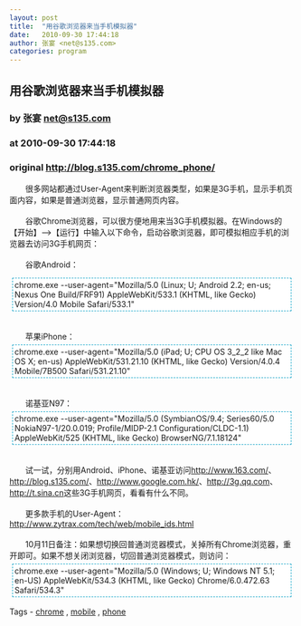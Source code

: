 ```yaml
---
layout: post
title:  "用谷歌浏览器来当手机模拟器"
date:   2010-09-30 17:44:18
author: 张宴 <net@s135.com>
categories: program
---
```


## 用谷歌浏览器来当手机模拟器
### by 张宴 <net@s135.com>
### at 2010-09-30 17:44:18
### original <http://blog.s135.com/chrome_phone/>

　　很多网站都通过User-Agent来判断浏览器类型，如果是3G手机，显示手机页面内容，如果是普通浏览器，显示普通网页内容。<br><br>　　谷歌Chrome浏览器，可以很方便地用来当3G手机模拟器。在Windows的【开始】--&gt;【运行】中输入以下命令，启动谷歌浏览器，即可模拟相应手机的浏览器去访问3G手机网页：<br><br>　　谷歌Android：<br><div style="border-left:0px dashed #d6c094;margin:5px;padding:3px;margin-bottom:0px;border:1px dashed #00a0c6;background-color:#ffffff">chrome.exe --user-agent="Mozilla/5.0 (Linux; U; Android 2.2; en-us; Nexus One Build/FRF91) AppleWebKit/533.1 (KHTML, like Gecko) Version/4.0 Mobile Safari/533.1"</div><br><br>　　苹果iPhone：<br><div style="border-left:0px dashed #d6c094;margin:5px;padding:3px;margin-bottom:0px;border:1px dashed #00a0c6;background-color:#ffffff">chrome.exe --user-agent="Mozilla/5.0 (iPad; U; CPU OS 3_2_2 like Mac OS X; en-us) AppleWebKit/531.21.10 (KHTML, like Gecko) Version/4.0.4 Mobile/7B500 Safari/531.21.10"</div><br><br>　　诺基亚N97：<br><div style="border-left:0px dashed #d6c094;margin:5px;padding:3px;margin-bottom:0px;border:1px dashed #00a0c6;background-color:#ffffff">chrome.exe --user-agent="Mozilla/5.0 (SymbianOS/9.4; Series60/5.0 NokiaN97-1/20.0.019; Profile/MIDP-2.1 Configuration/CLDC-1.1) AppleWebKit/525 (KHTML, like Gecko) BrowserNG/7.1.18124"</div><br><br>　　试一试，分别用Android、iPhone、诺基亚访问<a href="http://www.163.com/">http://www.163.com/</a>、<a href="http://blog.s135.com/">http://blog.s135.com/</a>、<a href="http://www.google.com.hk/">http://www.google.com.hk/</a>、<a href="http://3g.qq.com">http://3g.qq.com</a>、<a href="http://t.sina.cn">http://t.sina.cn</a>这些3G手机网页，看看有什么不同。<br><br>　　更多款手机的User-Agent：<a href="http://www.zytrax.com/tech/web/mobile_ids.html">http://www.zytrax.com/tech/web/mobile_ids.html</a><br><br>　　10月11日备注：如果想切换回普通浏览器模式，关掉所有Chrome浏览器，重开即可。如果不想关闭浏览器，切回普通浏览器模式，则访问：<br><div style="border-left:0px dashed #d6c094;margin:5px;padding:3px;margin-bottom:0px;border:1px dashed #00a0c6;background-color:#ffffff">chrome.exe --user-agent="Mozilla/5.0 (Windows; U; Windows NT 5.1; en-US) AppleWebKit/534.3 (KHTML, like Gecko) Chrome/6.0.472.63 Safari/534.3"</div><br>Tags - <a href="http://blog.s135.com/tags/chrome/" rel="tag">chrome</a> , <a href="http://blog.s135.com/tags/mobile/" rel="tag">mobile</a> , <a href="http://blog.s135.com/tags/phone/" rel="tag">phone</a>